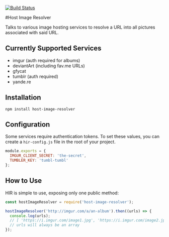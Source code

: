 [![Build Status](https://travis-ci.org/dxprog/anime-bracket.svg)](https://travis-ci.org/dxprog/host-image-resolver)

#Host Image Resolver

Talks to various image hosting services to resolve a URL into all pictures associated with said URL.

## Currently Supported Services

- imgur (auth required for albums)
- deviantArt (including fav.me URLs)
- gfycat
- tumblr (auth required)
- yande.re

## Installation

`npm install host-image-resolver`

## Configuration

Some services require authentication tokens. To set these values, you can create a `hir-config.js` file in the root of your project.

```javascript
module.exports = {
  IMGUR_CLIENT_SECRET: 'the-secret',
  TUMBLER_KEY: 'tumbl-tumbl'
};
```

## How to Use

HIR is simple to use, exposing only one public method:

```javascript
const hostImageResolver = require('host-image-resolver');

hostImageResolver('http://imgur.com/a/an-album').then((urls) => {
  console.log(urls);
  // [ 'https://i.imgur.com/image1.jpg', 'https://i.imgur.com/image2.jpg' ]
  // urls will always be an array
});
```